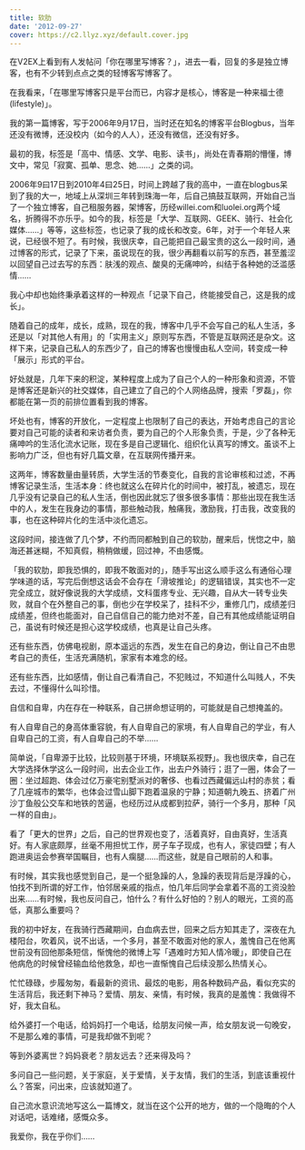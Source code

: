 ```yaml
---
title: 软肋
date: '2012-09-27'
cover: https://c2.llyz.xyz/default.cover.jpg
---
```


在V2EX上看到有人发帖问「你在哪里写博客？」，进去一看，回复的多是独立博客，也有不少转到点点之类的轻博客写博客了。

在我看来，「在哪里写博客只是平台而已，内容才是核心，博客是一种来福士德(lifestyle)」。

我的第一篇博客，写于2006年9月17日，当时还在知名的博客平台Blogbus，当年还没有微博，还没校内（如今的人人），还没有微信，还没有好多。

最初的我，标签是「高中、情感、文学、电影、读书」，尚处在青春期的懵懂，博文中，常见「寂寞、孤单、思念、她……」之类的词。

2006年9曰17日到2010年4曰25日，时间上跨越了我的高中，一直在blogbus呆到了我的大一，地域上从深圳三年转到珠海一年，后自己搞鼓互联网，开始自己当了一个独立博客，自己租服务器，架博客，历经willei.com和luolei.org两个域名，折腾得不亦乐乎。如今的我，标签是「大学、互联网、GEEK、骑行、社会化媒体……」等等，这些标签，也记录了我的成长和改变。6年，对于一个年轻人来说，已经很不短了。有时候，我很庆幸，自己能把自己最宝贵的这么一段时间，通过博客的形式，记录了下来，虽说现在的我，很少再翻看以前写的东西，甚至羞涩以回望自己过去写的东西：肤浅的观点、酸臭的无痛呻吟，纠结于各种她的泛滥感情……

我心中却也始终秉承着这样的一种观点「记录下自己，终能接受自己，这是我的成长」。

随着自己的成年，成长，成熟，现在的我，博客中几乎不会写自己的私人生活，多还是以「对其他人有用」的「实用主义」原则写东西，不管是互联网还是杂文。这样下来，记录自己私人的东西少了，自己的博客也慢慢由私人空间，转变成一种「展示」形式的平台。

好处就是，几年下来的积淀，某种程度上成为了自己个人的一种形象和资源，不管是博客还是新兴的社交媒体，自己建立了自己的个人网络品牌，搜索「罗磊」，你都能在第一页的前排位置看到我的博客。

坏处也有，博客的开放化，一定程度上也限制了自己的表达，开始考虑自己的言论要对自己可能的读者和来访者负责，要为自己的个人形象负责，于是，少了各种无痛呻吟的生活化流水记账，现在多是自己逻辑化、组织化认真写的博文。虽谈不上影响力广泛，但也有好几篇文章，在互联网传播开来。

这两年，博客数量由量转质，大学生活的节奏变化，自我的言论审核和过滤，不再博客记录生活，生活本身：终也就这么在碎片化的时间中，被打乱，被遗忘，现在几乎没有记录自己的私人生活，倒也因此就忘了很多很多事情：那些出现在我生活中的人，发生在我身边的事情，那些触动我，触痛我，激励我，打击我，改变我的事，也在这种碎片化的生活中淡化遗忘。

这段时间，接连做了几个梦，不约而同都触到自己的软肋，醒来后，恍惚之中，脑海还甚迷糊，不知真假，稍稍做缓，回过神，不由感慨。

「我的软肋，即我恐惧的，即我不敢面对的」，随手写出这么顺手这么有通俗心理学味道的话，写完后倒想这话会不会存在「滑坡推论」的逻辑错误，其实也不一定完全成立，就好像说我的大学成绩，文科蛋疼专业、无兴趣，自从大一转专业失败，就自个在外整自己的事，倒也少在学校呆了，挂科不少，重修几门，成绩差归成绩差，但终也能面对，自己自信自己的能力绝对不差，自己有其他成绩能证明自己，虽说有时候还是担心这学校成绩，也真是让自己头疼。

还有些东西，仿佛电视剧，原本遥远的东西，发生在自己的身边，倒让自己不由思考自己的责任，生活充满随机，家家有本难念的经。

还有些东西，比如感情，倒让自己看清自己，不犯贱过，不知道什么叫贱人，不失去过，不懂得什么叫珍惜。

自信和自卑，内在存在一种联系，自己拼命想证明的，可能就是自己想掩盖的。

有人自卑自己的身高体重容貌，有人自卑自己的家境，有人自卑自己的学业，有人自卑自己的工资，有人自卑自己的不举……

简单说，「自卑源于比较，比较则基于环境，环境联系视野」。我也很庆幸，自己在大学选择休学这么一段时间，出去企业工作，出去户外骑行；逛了一圈，体会了一圈：坐过超跑、体会过亿万豪宅别墅派对的奢侈、也看过西藏偏远山村的赤贫；看了几座城市的繁华，也体会过雪山脚下跑着温泉的宁静；知道朝九晚五、挤着广州沙丁鱼般公交车和地铁的苦逼，也经历过从成都到拉萨，骑行一个多月，那种「风一样的自由」。

看了「更大的世界」之后，自己的世界观也变了，活着真好，自由真好，生活真好。有人家底颇厚，丝毫不用担忧工作，房子车子现成，也有人，家徒四壁；有人跑进奥运会参赛举国瞩目，也有人瘸腿……而这些，就是自己眼前的人和事。

有时候，其实我也感觉到自己，是一个挺急躁的人，急躁的表现背后是浮躁的心，怕找不到所谓的好工作，怕邻居亲戚的指点，怕几年后同学会拿着不高的工资没脸出来……有时候，我也反问自己，怕什么？有什么好怕的？别人的眼光，工资的高低，真那么重要吗？

我的初中好友，在我骑行西藏期间，白血病去世，回来之后方知其走了，深夜在九楼阳台，吹着风，说不出话，一个多月，甚至不敢面对他的家人，羞愧自己在他离世前没有回他那条短信，惭愧他的微博上写「遇难时方知人情冷暖」，即使自己在他病危的时候曾经输血给他救急，却也一直惭愧自己后续没那么热情关心。

忙忙碌碌，步履匆匆，看最新的资讯、最炫的电影，用各种数码产品，看似充实的生活背后，我还剩下神马？爱情、朋友、亲情，有时候，我真的是羞愧：我做得不好，我太自私。

给外婆打一个电话，给妈妈打一个电话，给朋友问候一声，给女朋友说一句晚安，不是那么难的事情，可是我却做不到呢？

等到外婆离世？妈妈衰老？朋友远去？还来得及吗？

多问自己一些问题，关于家庭，关于爱情，关于友情，我们的生活，到底该重视什么？答案，问出来，应该就知道了。

自己流水意识流地写这么一篇博文，就当在这个公开的地方，做的一个隐晦的个人对话吧，话难绪，感慨众多。

我爱你，我在乎你们……
